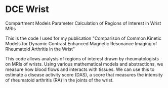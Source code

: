 # DCE Wrist
Compartment Models Parameter Calculation of Regions of Interest in Wrist MRIs

This is the code I used for my publication "Comparison of Common Kinetic Models for Dynamic Contrast Enhanced Magnetic Resonance Imaging of Rheumatoid Arthritis in the Wrist"

This code allows analysis of regions of interest drawn by rheumatologists on MRIs of wrists. 
Using various mathematical models and abstractions, we measure how blood flows and interacts with tissues.
We can use this to estimate a disease activity score (DAS), a score that measures the intensity of rheumatoid arthritis (RA) in the joints of the wrist.
